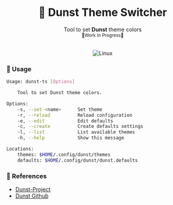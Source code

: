 <div align="center">
    <h1><b>💅 Dunst Theme Switcher</b></h1>
    <span>Tool to set <b>Dunst</b> theme colors</span>
    <br>
    <span><sub>🚧Work In Progress🚧</sub></span>
<br>
<br>

![Linux](https://img.shields.io/badge/-Linux-grey?logo=linux)

</div>

### 📖 Usage

```sh
Usage: dunst-ts [Options]

    Tool to set Dunst theme colors.

Options:
    -s, --set <name>      Set theme
    -r, --reload          Reload configuration
    -e, --edit            Edit defaults
    -c, --create          Create defaults settings
    -l, --list            List available themes
    -h, --help            Show this message

Locations:
    themes: $HOME/.config/dunst/themes
    defaults: $HOME/.config/dunst/dunst.defaults
```

### 🔗 References

- [Dunst-Project](https://dunst-project.org/)
- [Dunst Github](https://github.com/dunst-project/dunst)
